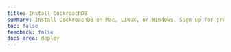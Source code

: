 ```yaml
---
title: Install CockroachDB
summary: Install CockroachDB on Mac, Linux, or Windows. Sign up for product release notes.
toc: false
feedback: false
docs_area: deploy
---
```


<script>
$(document).ready(function(){
    // Detect OS and redirect to corresponding install page by default.
    if (navigator.userAgent.indexOf("Linux") !== -1) {
        location = 'install-cockroachdb-linux.html';
    } else if (navigator.userAgent.indexOf("Win") !== -1) {
        location = 'install-cockroachdb-windows.html';
    } else {
        location = 'install-cockroachdb-mac.html';
    }
});
</script>
